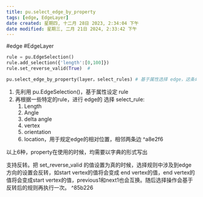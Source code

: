 ```yaml
---
title: pu.select_edge_by_property
tags: [edge, EdgeLayer]
date created: 星期四, 十二月 28日 2023, 2:34:04 下午
date modified: 星期三, 二月 21日 2024, 2:33:42 下午
---
```


#edge #EdgeLayer 
```python
rule = pu.EdgeSelection()
rule.add_selection({'length':[0,100]})
rule.set_reverse_valid(True)  # 

pu.select_edge_by_property(layer，select_rules) # 基于属性选择 edge，这条命令返回的结果是 edge

```
1. 先利用 pu.EdgeSelection()，基于属性设定 rule
2. 再根据一些特定的rule，进行 edge的 选择
select_rule: 
	1. Length
	2. Angle
	3. delta angle
	4. vertex
	5. orientation
	6. location，用于规定edge的相对位置，相邻两条边 ^a8e2f6

以上6种，property在使用的时候，均需要以字典的形式写出

支持反转。把 set_reverse_valid 的值设置为真的时候，选择规则中涉及到edge方向的设置会反转，如start vertex的值将会变成 end vertex的值，end vertex的值将会变成start vertex的值，previous1和next1也会互换。随后选择操作会基于反转后的规则再执行一次。 ^85b226

